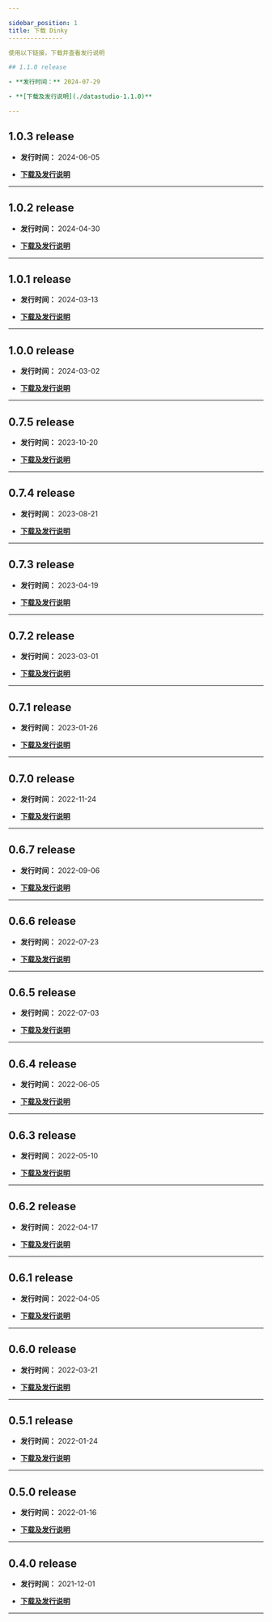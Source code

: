 ```yaml
---

sidebar_position: 1
title: 下载 Dinky
---------------

使用以下链接，下载并查看发行说明

## 1.1.0 release

- **发行时间：** 2024-07-29

- **[下载及发行说明](./datastudio-1.1.0)**

---
```


## 1.0.3 release

- **发行时间：** 2024-06-05

- **[下载及发行说明](./datastudio-1.0.3)**

---

## 1.0.2 release

- **发行时间：** 2024-04-30

- **[下载及发行说明](./datastudio-1.0.2)**

---


## 1.0.1 release

- **发行时间：** 2024-03-13

- **[下载及发行说明](./datastudio-1.0.1)**

---

## 1.0.0 release

- **发行时间：** 2024-03-02

- **[下载及发行说明](./datastudio-1.0.0)**

---

## 0.7.5 release

- **发行时间：** 2023-10-20

- **[下载及发行说明](./datastudio-0.7.5)**

---

## 0.7.4 release

- **发行时间：** 2023-08-21

- **[下载及发行说明](./datastudio-0.7.4)**

---

## 0.7.3 release

- **发行时间：** 2023-04-19

- **[下载及发行说明](./datastudio-0.7.3)**

---

## 0.7.2 release

- **发行时间：** 2023-03-01

- **[下载及发行说明](./datastudio-0.7.2)**

---

## 0.7.1 release

- **发行时间：** 2023-01-26

- **[下载及发行说明](./datastudio-0.7.1)**

---

## 0.7.0 release

- **发行时间：** 2022-11-24

- **[下载及发行说明](./datastudio-0.7.0)**

---

## 0.6.7 release

- **发行时间：** 2022-09-06

- **[下载及发行说明](./datastudio-0.6.7)**

---

## 0.6.6 release

- **发行时间：** 2022-07-23

- **[下载及发行说明](./datastudio-0.6.6)**

---

## 0.6.5 release

- **发行时间：** 2022-07-03

- **[下载及发行说明](./datastudio-0.6.5)**

---

## 0.6.4 release

- **发行时间：** 2022-06-05

- **[下载及发行说明](./datastudio-0.6.4)**

---

## 0.6.3 release

- **发行时间：** 2022-05-10

- **[下载及发行说明](./datastudio-0.6.3)**

---

## 0.6.2 release

- **发行时间：** 2022-04-17

- **[下载及发行说明](./datastudio-0.6.2)**

---

## 0.6.1 release

- **发行时间：** 2022-04-05

- **[下载及发行说明](./datastudio-0.6.1)**

---

## 0.6.0 release

- **发行时间：** 2022-03-21

- **[下载及发行说明](./datastudio-0.6.0)**

---

## 0.5.1 release

- **发行时间：** 2022-01-24

- **[下载及发行说明](./datastudio-0.5.1)**

---

## 0.5.0 release

- **发行时间：** 2022-01-16

- **[下载及发行说明](./datastudio-0.5.0)**

---

## 0.4.0 release

- **发行时间：** 2021-12-01

- **[下载及发行说明](./datastudio-0.4.0)**

---

